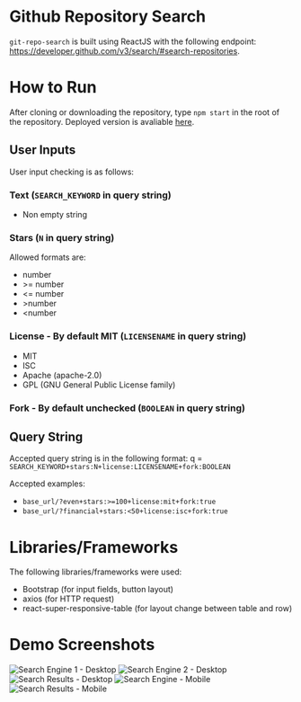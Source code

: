 # Github Repository Search

 `git-repo-search` is built using ReactJS with the following endpoint: https://developer.github.com/v3/search/#search-repositories.

# How to Run
After cloning or downloading the repository,  type  `npm start` in the root of the repository.
Deployed version is avaliable [here](https://master.ddk5dc1u1akz7.amplifyapp.com/).

## User Inputs
User input checking is as follows:

### Text (`SEARCH_KEYWORD` in query string)
- Non empty string

### Stars (`N`  in query string)  
Allowed formats are:   
- number  
- \>= number  
- <= number  
- \>number   
- <number  

### License - By default MIT (`LICENSENAME` in query string)
- MIT
- ISC
- Apache (apache-2.0)
- GPL (GNU General Public License family)

### Fork - By default unchecked (`BOOLEAN` in query string)


## Query String
Accepted query string is in the following format:
q = `SEARCH_KEYWORD+stars:N+license:LICENSENAME+fork:BOOLEAN`

Accepted examples:
- `base_url/?even+stars:>=100+license:mit+fork:true`
- `base_url/?financial+stars:<50+license:isc+fork:true`

# Libraries/Frameworks
The following libraries/frameworks were used:
- Bootstrap (for input fields, button layout)
- axios (for HTTP request)
- react-super-responsive-table (for layout change between table and row)


# Demo Screenshots
![Search Engine 1 - Desktop](https://user-images.githubusercontent.com/30763506/62888360-1d946600-bd0d-11e9-9788-4ff241fca648.png)
![Search Engine 2 - Desktop](https://user-images.githubusercontent.com/30763506/62888361-1d946600-bd0d-11e9-8a29-c10c6717a9ca.png)
![Search Results - Desktop](https://user-images.githubusercontent.com/30763506/62888362-1d946600-bd0d-11e9-8e37-a645ea060035.png)
![Search Engine - Mobile](https://user-images.githubusercontent.com/30763506/62888363-1d946600-bd0d-11e9-8bd8-9f25e5aa1397.png)
![Search Results - Mobile](https://user-images.githubusercontent.com/30763506/62889093-a1028700-bd0e-11e9-9505-9397a4fb66e2.png)
